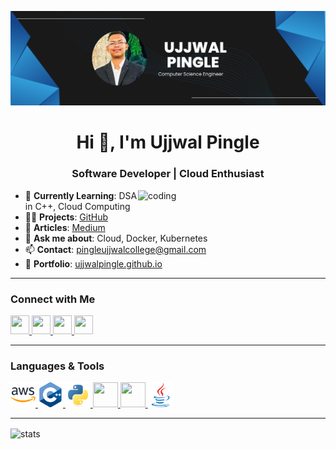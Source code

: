 ![logo](https://github.com/ujjwalpingle/ujjwalpingle/blob/main/Black%20Blue%20Geometric%20Tips%20Business%20Linkedin%20Banner.png)

<h1 align="center">Hi 👋, I'm Ujjwal Pingle</h1>
<h3 align="center">Software Developer | Cloud Enthusiast</h3>

<img align="right" alt="coding" width="300" src="https://camo.githubusercontent.com/19db51af5f90f1b152bc0b9078f5fe97053955be5074f03f17019c70345bdcdb/68747470733a2f2f6d69726f2e6d656469756d2e636f6d2f6d61782f313336302f302a37513379765349765f7430696f4a2d5a2e676966">

- 🌱 **Currently Learning**: DSA in C++, Cloud Computing  
- 👨‍💻 **Projects**: [GitHub](https://github.com/ujjwalpingle)  
- 📝 **Articles**: [Medium](https://medium.com/@pingleujjwalcollege)  
- 💬 **Ask me about**: Cloud, Docker, Kubernetes  
- 📫 **Contact**: pingleujjwalcollege@gmail.com  
- 📄 **Portfolio**: [ujjwalpingle.github.io](https://ujjwalpingle.github.io/)

---

### Connect with Me  
<p>
  <a href="https://twitter.com/ujjwal_pingle12" target="_blank">
    <img src="https://raw.githubusercontent.com/rahuldkjain/github-profile-readme-generator/master/src/images/icons/Social/twitter.svg" height="30" width="30" />
  </a>
  <a href="https://linkedin.com/in/ujjwal-pingle-730a69246" target="_blank">
    <img src="https://raw.githubusercontent.com/rahuldkjain/github-profile-readme-generator/master/src/images/icons/Social/linked-in-alt.svg" height="30" width="30" />
  </a>
  <a href="https://leetcode.com/ujjwal_pingle" target="_blank">
    <img src="https://raw.githubusercontent.com/rahuldkjain/github-profile-readme-generator/master/src/images/icons/Social/leet-code.svg" height="30" width="30" />
  </a>
  <a href="https://kaggle.com/ujjwalpingle" target="_blank">
    <img src="https://raw.githubusercontent.com/rahuldkjain/github-profile-readme-generator/master/src/images/icons/Social/kaggle.svg" height="30" width="30" />
  </a>
</p>

---

### Languages & Tools  
<p>
  <a href="https://aws.amazon.com" target="_blank">
    <img src="https://raw.githubusercontent.com/devicons/devicon/master/icons/amazonwebservices/amazonwebservices-original-wordmark.svg" width="40" height="40" />
  </a>
  <a href="https://www.w3schools.com/cpp/" target="_blank">
    <img src="https://raw.githubusercontent.com/devicons/devicon/master/icons/cplusplus/cplusplus-original.svg" width="40" height="40" />
  </a>
  <a href="https://www.python.org" target="_blank">
    <img src="https://raw.githubusercontent.com/devicons/devicon/master/icons/python/python-original.svg" width="40" height="40" />
  </a>
  <a href="https://git-scm.com/" target="_blank">
    <img src="https://www.vectorlogo.zone/logos/git-scm/git-scm-icon.svg" width="40" height="40" />
  </a>
  <a href="https://cloud.google.com" target="_blank">
    <img src="https://www.vectorlogo.zone/logos/google_cloud/google_cloud-icon.svg" width="40" height="40" />
  </a>
  <a href="https://www.java.com" target="_blank">
    <img src="https://raw.githubusercontent.com/devicons/devicon/master/icons/java/java-original.svg" width="40" height="40" />
  </a>
</p>

---

<p><img align="center" src="https://github-readme-stats.vercel.app/api?username=ujjwalpingle&show_icons=true&theme=default" alt="stats" /></p>
